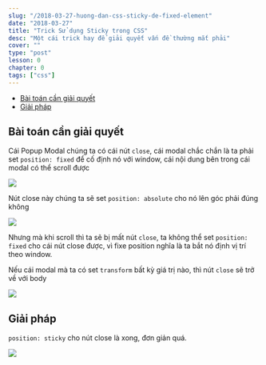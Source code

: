 ```yaml
---
slug: "/2018-03-27-huong-dan-css-sticky-de-fixed-element"
date: "2018-03-27"
title: "Trick Sử dụng Sticky trong CSS"
desc: "Một cái trick hay để giải quyết vấn đề thường mắt phải"
cover: ""
type: "post"
lesson: 0
chapter: 0
tags: ["css"]
---
```


<!-- TOC -->

- [Bài toán cần giải quyết](#bài-toán-cần-giải-quyết)
- [Giải pháp](#giải-pháp)

<!-- /TOC -->

## Bài toán cần giải quyết

Cái Popup Modal chúng ta có cái nút `close`, cái modal chắc chắn là ta phải set `position: fixed` để cố định nó với window, cái nội dung bên trong cái modal có thể scroll được

![](https://res.cloudinary.com/css-tricks/image/upload/c_scale,w_1000,f_auto,q_auto/v1521121189/modal_unnmdd.png)

Nút close này chúng ta sẽ set `position: absolute` cho nó lên góc phải đúng không

![](https://res.cloudinary.com/css-tricks/image/upload/c_scale,w_1000,f_auto,q_auto/v1521121253/hidden-close-button_p4cj3m.png)

Nhưng mà khi scroll thì ta sẽ bị mất nút `close`, ta không thể set `position: fixed` cho cái nút close được, vì fixe position nghĩa là ta bắt nó định vị trí theo window.

Nếu cái modal mà ta có set `transform` bất kỳ giá trị nào, thì nút `close` sẽ trở về với body

![](https://cdn.css-tricks.com/wp-content/uploads/2018/03/fixed.gif)

## Giải pháp

`position: sticky` cho nút close là xong, đơn giản quá.

![](https://cdn.css-tricks.com/wp-content/uploads/2018/03/sticky-scroll.gif)